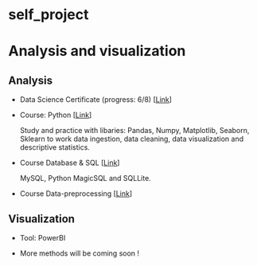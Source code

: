 # self_project
# Analysis and visualization
## Analysis
- Data Science Certificate (progress: 6/8) [[Link](https://csc.edu.vn/data-science-machine-learning/Data-Science-Certificate_199)]

- Course: Python [[Link](https://csc.edu.vn/lap-trinh-va-csdl/Python-for-Machine-Learning-Data-Science--Data-Visualization-Python-cho-may-hoc-Khoa-hoc-du-lieu-va-Truc-quan-hoa-du-lieu_191)]
        
     Study and practice with libaries: Pandas, Numpy, Matplotlib, Seaborn, Sklearn to work data ingestion, data cleaning, data visualization and descriptive statistics.

- Course Database & SQL  [[Link](https://csc.edu.vn/lap-trinh-va-csdl/Databases-and-SQL-for-Data-Science_195)]

    MySQL, Python MagicSQL and SQLLite.

- Course Data-preprocessing [[Link](https://csc.edu.vn/lap-trinh-va-csdl/Data-Pre-processing-and-Analysis_196)]


## Visualization
- Tool: PowerBI

- More methods will be coming soon !